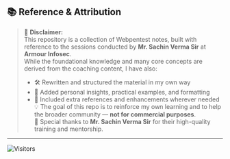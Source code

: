## 📚 Reference & Attribution

> 🧾 **Disclaimer:**  
> This repository is a collection of Webpentest notes, built with reference to the sessions conducted by **Mr. Sachin Verma Sir** at **Armour Infosec**.  
> While the foundational knowledge and many core concepts are derived from the coaching content, I have also:  
> - 🛠️ Rewritten and structured the material in my own way  
> - 🧠 Added personal insights, practical examples, and formatting  
> - 📝 Included extra references and enhancements wherever needed  
> 💡 The goal of this repo is to reinforce my own learning and to help the broader community — **not for commercial purposes**.  
> 🙏 Special thanks to **Mr. Sachin Verma Sir** for their high-quality training and mentorship.

---

![Visitors](https://visitor-badge.glitch.me/badge?page_id=nikhilpatidar01.Web-Application-Penetration-Testing)

